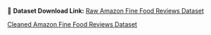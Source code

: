 📂 **Dataset Download Link:** 
[Raw Amazon Fine Food Reviews Dataset](https://www.kaggle.com/datasets/snap/amazon-fine-food-reviews)

[Cleaned Amazon Fine Food Reviews Dataset]([https://drive.google.com/file/d/1aWGz34uFVZoXJ0Vz9fIK381oQvTblSAK/view?usp=sharing)
